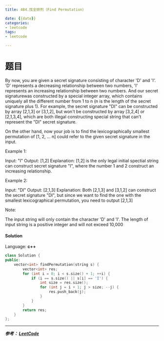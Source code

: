 ```yaml
---
title: 484.找全排列（Find Permutation）

date: {{date}}
categories:
- leetcode
tags:
- leetcode

---
```

# 题目
By now, you are given a secret signature consisting of character 'D' and 'I'. 'D' represents a decreasing relationship between two numbers, 'I' represents an increasing relationship between two numbers. And our secret signaturewas constructed by a special integer array, which contains uniquely all the different number from 1 to n (n is the length of the secret signature plus 1). For example, the secret signature "DI" can be constructed by array [2,1,3] or [3,1,2], but won't be constructed by array [3,2,4] or [2,1,3,4], which are both illegal constructing special string that can't represent the "DI" secret signature.

On the other hand, now your job is to find the lexicographically smallest permutation of [1, 2, ... n] could refer to the given secret signature in the input.

Example 1:

Input: "I"
Output: [1,2]
Explanation: [1,2] is the only legal initial spectial string can construct secret signature "I", where the number 1 and 2 construct an increasing relationship.
 

Example 2:

Input: "DI"
Output: [2,1,3]
Explanation: Both [2,1,3] and [3,1,2] can construct the secret signature "DI", 
but since we want to find the one with the smallest lexicographical permutation, you need to output [2,1,3]
 

Note:

The input string will only contain the character 'D' and 'I'.
The length of input string is a positive integer and will not exceed 10,000



#### Solution

Language: **c++**

```c++
class Solution {
public:
    vector<int> findPermutation(string s) {
        vector<int> res;
        for (int i = 0; i < s.size() + 1; ++i) {
            if (i == s.size() || s[i] == 'I') {
                int size = res.size();
                for (int j = i + 1; j > size; --j) {
                    res.push_back(j);
                }
            }
        }
        return res;
    }
};
```

---
***参考：
[LeetCode](https://www.cnblogs.com/grandyang/p/6366738.html)***
